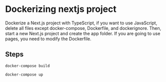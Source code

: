 # Dockerizing nextjs project

Dockerize a Next.js project with TypeScript, if you want to use JavaScript, delete all files except docker-compose, Dockerfile, and dockerignore. Then, start a new Next.js project and create the app folder. If you are going to use pages, you need to modify the Dockerfile.

## Steps
``` [bash] 
docker-compose build
```

``` [bash] 
docker-compose up
```